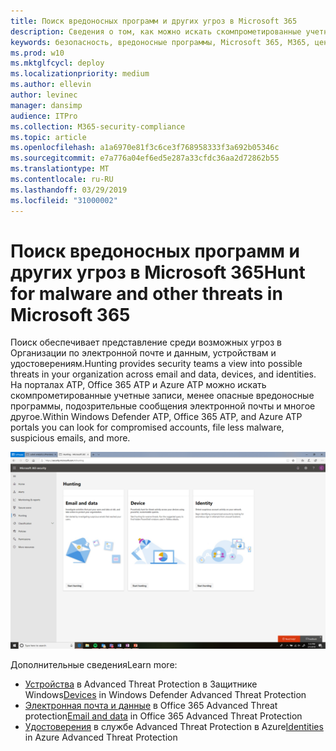 ```yaml
---
title: Поиск вредоносных программ и других угроз в Microsoft 365
description: Сведения о том, как можно искать скомпрометированные учетные записи, менее опасные вредоносные программы, подозрительные сообщения электронной почты и многое другое.
keywords: безопасность, вредоносные программы, Microsoft 365, M365, центр безопасности, поиск, поиск, пакет ATP для защитника Windows, Office 365 ATP, Azure ATP
ms.prod: w10
ms.mktglfcycl: deploy
ms.localizationpriority: medium
ms.author: ellevin
author: levinec
manager: dansimp
audience: ITPro
ms.collection: M365-security-compliance
ms.topic: article
ms.openlocfilehash: a1a6970e81f3c6ce3f768958333f3a692b05346c
ms.sourcegitcommit: e7a776a04ef6ed5e287a33cfdc36aa2d72862b55
ms.translationtype: MT
ms.contentlocale: ru-RU
ms.lasthandoff: 03/29/2019
ms.locfileid: "31000002"
---
```

# <a name="hunt-for-malware-and-other-threats-in-microsoft-365"></a><span data-ttu-id="c7896-104">Поиск вредоносных программ и других угроз в Microsoft 365</span><span class="sxs-lookup"><span data-stu-id="c7896-104">Hunt for malware and other threats in Microsoft 365</span></span>


<span data-ttu-id="c7896-105">Поиск обеспечивает представление среди возможных угроз в Организации по электронной почте и данным, устройствам и удостоверениям.</span><span class="sxs-lookup"><span data-stu-id="c7896-105">Hunting provides security teams a view into possible threats in your organization across email and data, devices, and identities.</span></span> <span data-ttu-id="c7896-106">На порталах ATP, Office 365 ATP и Azure ATP можно искать скомпрометированные учетные записи, менее опасные вредоносные программы, подозрительные сообщения электронной почты и многое другое.</span><span class="sxs-lookup"><span data-stu-id="c7896-106">Within Windows Defender ATP, Office 365 ATP, and Azure ATP portals you can look for compromised accounts, file less malware, suspicious emails, and more.</span></span>

![Страница "Поиск"](./media/security-docs/hunt.png)

<span data-ttu-id="c7896-108">Дополнительные сведения</span><span class="sxs-lookup"><span data-stu-id="c7896-108">Learn more:</span></span>

* <span data-ttu-id="c7896-109">[Устройства](https://docs.microsoft.com/en-us/windows/security/threat-protection/windows-defender-atp/advanced-hunting-windows-defender-advanced-threat-protection) в Advanced Threat Protection в Защитнике Windows</span><span class="sxs-lookup"><span data-stu-id="c7896-109">[Devices](https://docs.microsoft.com/en-us/windows/security/threat-protection/windows-defender-atp/advanced-hunting-windows-defender-advanced-threat-protection) in Windows Defender Advanced Threat Protection</span></span>
* <span data-ttu-id="c7896-110">[Электронная почта и данные](https://docs.microsoft.com/en-us/office365/securitycompliance/office-365-atp) в Office 365 Advanced Threat protection</span><span class="sxs-lookup"><span data-stu-id="c7896-110">[Email and data](https://docs.microsoft.com/en-us/office365/securitycompliance/office-365-atp) in Office 365 Advanced Threat Protection</span></span>
* <span data-ttu-id="c7896-111">[Удостоверения](https://docs.microsoft.com/en-us/azure-advanced-threat-protection/investigate-a-user) в службе Advanced Threat Protection в Azure</span><span class="sxs-lookup"><span data-stu-id="c7896-111">[Identities](https://docs.microsoft.com/en-us/azure-advanced-threat-protection/investigate-a-user) in Azure Advanced Threat Protection</span></span>
